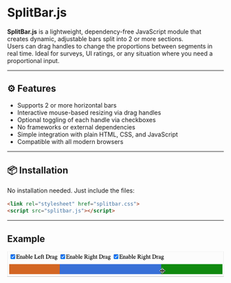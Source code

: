 # SplitBar.js

**SplitBar.js** is a lightweight, dependency-free JavaScript module that creates dynamic, adjustable bars split into 2 or more sections.  
Users can drag handles to change the proportions between segments in real time. Ideal for surveys, UI ratings, or any situation where you need a proportional input.

---

## ⚙️ Features

- Supports 2 or more horizontal bars
- Interactive mouse-based resizing via drag handles
- Optional toggling of each handle via checkboxes
- No frameworks or external dependencies
- Simple integration with plain HTML, CSS, and JavaScript
- Compatible with all modern browsers

---

## 📦 Installation

No installation needed. Just include the files:

```html
<link rel="stylesheet" href="splitbar.css">
<script src="splitbar.js"></script>
```

---

## Example

![til](./notice.gif)